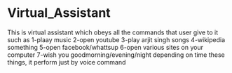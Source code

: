 # Virtual_Assistant
This is virtual assistant which obeys all the commands that user give to it such as
1-plaay music
2-open youtube
3-play arjit singh songs
4-wikipedia something
5-open facebook/whattsup
6-open various sites on your computer
7-wish you goodmorning/evening/night depending on time
these things, it perform just by voice command
